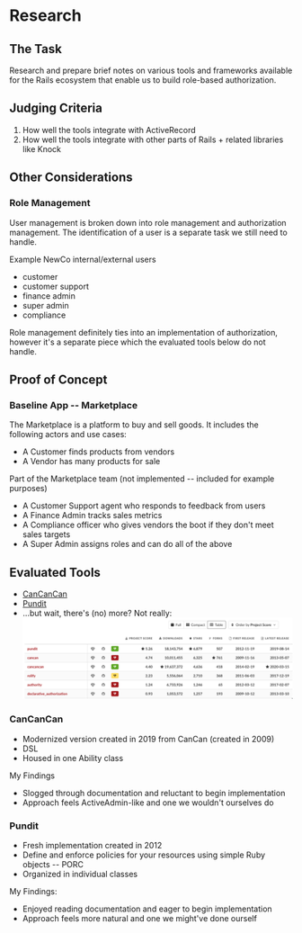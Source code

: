 # Research

## The Task

Research and prepare brief notes on various tools and frameworks available for 
the Rails ecosystem that enable us to build role-based authorization.

## Judging Criteria

1. How well the tools integrate with ActiveRecord
2. How well the tools integrate with other parts of Rails + related libraries 
like Knock

## Other Considerations

### Role Management

User management is broken down into role management and authorization 
management. The identification of a user is a separate task we still need to 
handle. 

Example NewCo internal/external users
  - customer
  - customer support
  - finance admin
  - super admin
  - compliance

Role management definitely ties into an implementation of authorization, however
it's a separate piece which the evaluated tools below do not handle.

## Proof of Concept

### Baseline App -- Marketplace

The Marketplace is a platform to buy and sell goods. It includes the following 
actors and use cases:
- A Customer finds products from vendors
- A Vendor has many products for sale

Part of the Marketplace team (not implemented -- included for example purposes)
- A Customer Support agent who responds to feedback from users
- A Finance Admin tracks sales metrics
- A Compliance officer who gives vendors the boot if they don't meet sales 
targets
- A Super Admin assigns roles and can do all of the above

## Evaluated Tools

- [CanCanCan](https://github.com/CanCanCommunity/cancancan)
- [Pundit](https://github.com/varvet/pundit)
- ...but wait, there's (no) more? Not really:
![Ruby Toolbox: authorization overview](public/rails-auth-landscape.png)

### CanCanCan

- Modernized version created in 2019 from CanCan (created in 2009)
- DSL
- Housed in one Ability class

My Findings
- Slogged through documentation and reluctant to begin implementation
- Approach feels ActiveAdmin-like and one we wouldn't ourselves do

### Pundit

- Fresh implementation created in 2012
- Define and enforce policies for your resources using simple Ruby objects -- PORC
- Organized in individual classes

My Findings:

- Enjoyed reading documentation and eager to begin implementation
- Approach feels more natural and one we might've done ourself